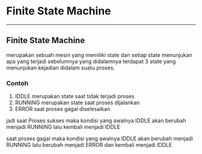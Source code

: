 # Finite State Machine
---
## Finite State Machine
merupakan sebuah mesin yang memiliki state dan setiap state menunjukan apa yang terjadi sebelumnya yang didalamnya terdapat 3 state yang menunjukan kejadian didalam suatu proses.

### Contoh
1. IDDLE merupakan state saat tidak terjadi proses
2. RUNNING merupakan state saat proses dijalankan
3. ERROR saat proses gagal diselesaikan

jadi saat Proses sukses maka kondisi yang awalnya IDDLE akan berubah menjadi RUNNING lalu kembali menjadi IDDLE 

saat proses gagal maka kondisi yang awalnya IDDLE akan berubah menjadi RUNNING lalu berubah menjadi ERROR dan kembali menjadi IDDLE